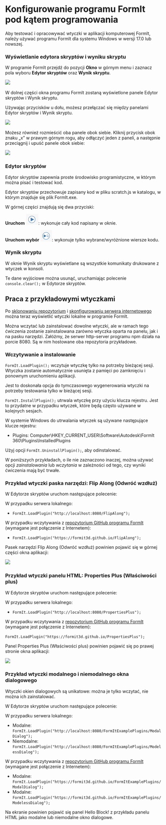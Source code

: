 # Konfigurowanie programu FormIt pod kątem programowania 

Aby testować i opracowywać wtyczki w aplikacji komputerowej FormIt, należy używać programu FormIt dla systemu Windows w wersji 17.0 lub nowszej.

### **Wyświetlanie edytora skryptów i wyniku skryptu**

W programie FormIt przejdź do pozycji **Okno** w górnym menu i zaznacz pola wyboru **Edytor skryptów** oraz **Wynik skryptu**.

![](https://formit3d.github.io/FormItExamplePlugins/docs/images/EnableDevelopmentWindows.PNG)

W dolnej części okna programu FormIt zostaną wyświetlone panele Edytor skryptów i Wynik skryptu.

Używając przycisków u dołu, możesz przełączać się między panelami Edytor skryptów i Wynik skryptu.

![](https://formit3d.github.io/FormItExamplePlugins/docs/images/ScriptEditorDefaultState.PNG)

Możesz również rozmieścić oba panele obok siebie. Kliknij przycisk obok znaku „x” w prawym górnym rogu, aby odłączyć jeden z paneli, a następnie przeciągnij i upuść panele obok siebie:

![](https://formit3d.github.io/FormItExamplePlugins/docs/images/ScriptEditor+ScriptOutputConfiguration.gif)

### **Edytor skryptów**

Edytor skryptów zapewnia proste środowisko programistyczne, w którym można pisać i testować kod.

Edytor skryptów przechowuje zapisany kod w pliku scratch.js w katalogu, w którym znajduje się plik FormIt.exe.

W górnej części znajdują się dwa przyciski:

**Uruchom** ![](<../../../.gitbook/assets/image (8) (1).png>): wykonuje cały kod napisany w oknie.

**Uruchom wybór** ![](<../../../.gitbook/assets/image (52).png>): wykonuje tylko wybrane/wyróżnione wiersze kodu.

### **Wynik skryptu**

W oknie Wynik skryptu wyświetlane są wszystkie komunikaty drukowane z wtyczek w konsoli.

Te dane wyjściowe można usunąć, uruchamiając polecenie `console.clear();` w Edytorze skryptów.

## Praca z przykładowymi wtyczkami

Po [sklonowaniu repozytorium](cloning-a-sample-plugin.md) i [skonfigurowaniu serwera internetowego](hosting-a-plugin-on-a-local-server.md) można teraz wyświetlić wtyczki lokalne w programie FormIt.

Można wczytać lub zainstalować dowolne wtyczki, ale w ramach tego ćwiczenia zostanie zainstalowana zarówno wtyczka oparta na panelu, jak i na pasku narzędzi. Załóżmy, że serwer http-server programu npm działa na porcie 8080\. Są w nim hostowane oba repozytoria przykładowe.

### **Wczytywanie a instalowanie**

`FormIt.LoadPlugin();` wczytuje wtyczkę tylko na potrzeby bieżącej sesji. Wtyczka zostanie automatycznie usunięta z pamięci po zamknięciu i ponownym uruchomieniu aplikacji.

Jest to doskonała opcja do tymczasowego wygenerowania wtyczki na potrzeby testowania tylko w bieżącej sesji.

`FormIt.InstallPlugin();` utrwala wtyczkę przy użyciu klucza rejestru. Jest to przydatne w przypadku wtyczek, które będą często używane w kolejnych sesjach.

W systemie Windows do utrwalania wtyczek są używane następujące klucze rejestru:

* Plugins: Computer\\HKEY_CURRENT_USER\\Software\\Autodesk\\FormIt 360\\Plugins\\InstalledPlugins

Użyj opcji `FormIt.UninstallPlugin();`, aby odinstalować.

W poniższych przykładach, o ile nie zaznaczono inaczej, można używać opcji _zainstalowania_ lub _wczytania_ w zależności od tego, czy wyniki ćwiczenia mają być trwałe.

### **Przykład wtyczki paska narzędzi: Flip Along (Odwróć wzdłuż)**

W Edytorze skryptów uruchom następujące polecenie:

W przypadku serwera lokalnego:

* `FormIt.LoadPlugin("http://localhost:8080/FlipAlong");`

W przypadku wczytywania z [repozytorium GitHub programu FormIt](https://github.com/FormIt3D/) (wymagane jest połączenie z Internetem):

* `FormIt.LoadPlugin("https://formit3d.github.io/FlipAlong");`

Pasek narzędzi Flip Along (Odwróć wzdłuż) powinien pojawić się w górnej części okna aplikacji:

![](https://formit3d.github.io/FormItExamplePlugins/docs/images/FlipAlongToolbar.PNG)

### **Przykład wtyczki panelu HTML: Properties Plus (Właściwości plus)**

W Edytorze skryptów uruchom następujące polecenie:

W przypadku serwera lokalnego:

* `FormIt.LoadPlugin("http://localhost:8080/PropertiesPlus");`

W przypadku wczytywania z [repozytorium GitHub programu FormIt](https://github.com/FormIt3D/) (wymagane jest połączenie z Internetem):

`FormIt.LoadPlugin("https://formit3d.github.io/PropertiesPlus");`

Panel Properties Plus (Właściwości plus) powinien pojawić się po prawej stronie okna aplikacji:

![](https://formit3d.github.io/FormItExamplePlugins/docs/images/PropertiesPlusPanel.png)

### **Przykład wtyczki modalnego i niemodalnego okna dialogowego**

Wtyczki okien dialogowych są unikatowe: można je tylko wczytać, nie można ich zainstalować.

W Edytorze skryptów uruchom następujące polecenie:

W przypadku serwera lokalnego:

* Modalne: `FormIt.LoadPlugin("http://localhost:8080/FormItExamplePlugins/ModalDialog");`
* Niemodalne: `FormIt.LoadPlugin("http://localhost:8080/FormItExamplePlugins/ModelessDialog");`

W przypadku wczytywania z [repozytorium GitHub programu FormIt](https://github.com/FormIt3D/) (wymagane jest połączenie z Internetem):

* Modalne: `FormIt.LoadPlugin("https://formit3d.github.io/FormItExamplePlugins/ModalDialog");`
* Modalne: `FormIt.LoadPlugin("https://formit3d.github.io/FormItExamplePlugins/ModelessDialog");`

Na ekranie powinien pojawić się panel Hello Block! z przykładu panelu HTML jako modalne lub niemodalne okno dialogowe.
